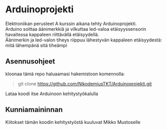 # Arduinoprojekti

Elektroniikan perusteet A kurssin aikana tehty Arduinoprojekti.   
Arduino soittaa äänimerkkiä ja vilkuttaa led-valoa etäisyyssensorin havaitessa kappaleen riittävällä etäisyydellä.  
Äänimerkin ja led-valon tiheys riippuu lähestyvän kappaleen etäisyydestä: mitä lähempänä sitä tiheämpi

## Asennusohjeet

kloonaa tämä repo haluaamasi hakemistoon komennolla:
> git clone https://github.com/NikodemiusTKT/Arduinoprojekti.git

Lataa koodi itse Arduinoon kehitystyökalulla

## Kunniamaininnan
Kiitokset tämän koodin kehitystyöstä kuuluvat Mikko Mustoselle

